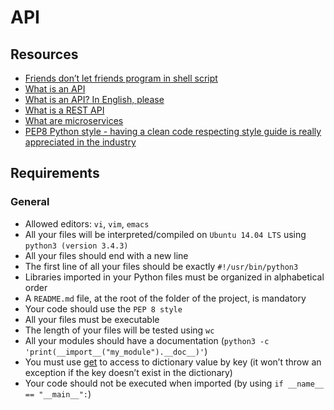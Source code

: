 # API
## Resources
- [Friends don’t let friends program in shell script](https://intranet.alxswe.com/rltoken/KMFzqRAqedMf7AHHBD_43g)
- [What is an API](https://intranet.alxswe.com/rltoken/zeBO6_RNTlwaotyRRNAzoQ)
- [What is an API? In English, please](https://intranet.alxswe.com/rltoken/bf09Qp6QY44CANLzxxRbPA)
- [What is a REST API](https://intranet.alxswe.com/rltoken/fA164QWEnZxaSngBD3EPRQ)
- [What are microservices](https://intranet.alxswe.com/rltoken/n4h77IbBuDxTE3bhes_AyQ)
- [PEP8 Python style - having a clean code respecting style guide is really appreciated in the industry](https://intranet.alxswe.com/rltoken/b7V1ROY6kSRxDDKnsJoqxg)

## Requirements
### General
- Allowed editors: `vi`, `vim`, `emacs`
- All your files will be interpreted/compiled on `Ubuntu 14.04 LTS` using `python3 (version 3.4.3)`
- All your files should end with a new line
- The first line of all your files should be exactly `#!/usr/bin/python3`
- Libraries imported in your Python files must be organized in alphabetical order
- A `README.md` file, at the root of the folder of the project, is mandatory
- Your code should use the `PEP 8 style`
- All your files must be executable
- The length of your files will be tested using `wc`
- All your modules should have a documentation (`python3 -c 'print(__import__("my_module").__doc__)'`)
- You must use [get](https://intranet.alxswe.com/rltoken/CNqOWPW6mdYuK7Ak-f2KHQ) to access to dictionary value by key (it won’t throw an exception if the key doesn’t exist in the dictionary)
- Your code should not be executed when imported (by using `if __name__ == "__main__":`)
